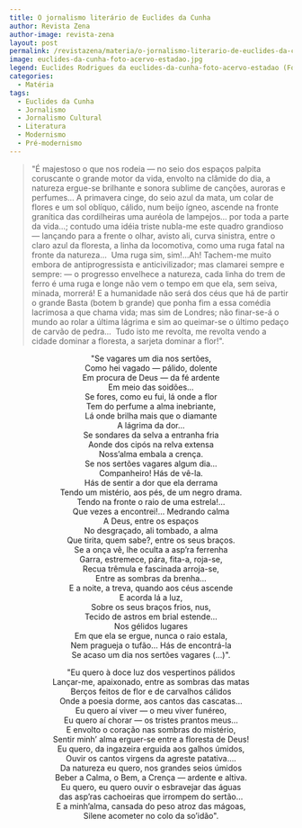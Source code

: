 ```yaml
---
title: O jornalismo literário de Euclides da Cunha
author: Revista Zena
author-image: revista-zena
layout: post
permalink: /revistazena/materia/o-jornalismo-literario-de-euclides-da-cunha/
image: euclides-da-cunha-foto-acervo-estadao.jpg
legend: Euclides Rodrigues da euclides-da-cunha-foto-acervo-estadao (Foto&#058; Acervo do Estadão)
categories:
  - Matéria
tags:
  - Euclides da Cunha
  - Jornalismo
  - Jornalismo Cultural
  - Literatura
  - Modernismo
  - Pré-modernismo
---
```

>"É majestoso o que nos rodeia — no seio dos espaços palpita coruscante o grande motor da vida, envolto na clâmide do dia, a natureza ergue-se brilhante e sonora sublime de canções, auroras e perfumes… A primavera cinge, do seio azul da mata, um colar de flores e um sol oblíquo, cálido, num beijo ígneo, ascende na fronte granítica das cordilheiras uma auréola de lampejos… por toda a parte da vida…; contudo uma idéia triste nubla-me este quadro grandioso — lançando para a frente o olhar, avisto ali, curva sinistra, entre o claro azul da floresta, a linha da locomotiva, como uma ruga fatal na fronte da natureza…  Uma ruga sim, sim!…Ah! Tachem-me muito embora de antiprogressista e anticivilizador; mas clamarei sempre e sempre: — o progresso envelhece a natureza, cada linha do trem de ferro é uma ruga e longe não vem o tempo em que ela, sem seiva, minada, morrerá! E a humanidade não será dos céus que há de partir o grande Basta (botem b grande) que ponha fim a essa comédia lacrimosa a que chama vida; mas sim de Londres; não finar-se-á o mundo ao rolar a última lágrima e sim ao queimar-se o último pedaço de carvão de pedra…  Tudo isto me revolta, me revolta vendo a cidade dominar a floresta, a sarjeta dominar a flor!".

<p style="text-align: center;">
  "Se vagares um dia nos sertões,<br /> Como hei vagado — pálido, dolente<br /> Em procura de Deus — da fé ardente<br /> Em meio das soidões…<br /> Se fores, como eu fui, lá onde a flor<br /> Tem do perfume a alma inebriante,<br /> Lá onde brilha mais que o diamante<br /> A lágrima da dor…<br /> Se sondares da selva a entranha fria<br /> Aonde dos cipós na relva extensa<br /> Noss’alma embala a crença.<br /> Se nos sertões vagares algum dia…<br /> Companheiro! Hás de vê-la.<br /> Hás de sentir a dor que ela derrama<br /> Tendo um mistério, aos pés, de um negro drama.<br /> Tendo na fronte o raio de uma estrela!…<br /> Que vezes a encontrei!… Medrando calma<br /> A Deus, entre os espaços<br /> No desgraçado, ali tombado, a alma<br /> Que tirita, quem sabe?, entre os seus braços.<br /> Se a onça vê, lhe oculta a asp’ra ferrenha<br /> Garra, estremece, pára, fita-a, roja-se,<br /> Recua trêmula e fascinada arroja-se,<br /> Entre as sombras da brenha…<br /> E a noite, a treva, quando aos céus ascende<br /> E acorda lá a luz,<br /> Sobre os seus braços frios, nus,<br /> Tecido de astros em brial estende…<br /> Nos gélidos lugares<br /> Em que ela se ergue, nunca o raio estala,<br /> Nem pragueja o tufão… Hás de encontrá-la<br /> Se acaso um dia nos sertões vagares (…)".
</p>

<p style="text-align: center;">
  "Eu quero à doce luz dos vespertinos pálidos<br /> Lançar-me, apaixonado, entre as sombras das matas<br /> Berços feitos de flor e de carvalhos cálidos<br /> Onde a poesia dorme, aos cantos das cascatas…<br /> Eu quero aí viver — o meu viver funéreo,<br /> Eu quero aí chorar — os tristes prantos meus…<br /> E envolto o coração nas sombras do mistério,<br /> Sentir minh’ alma erguer-se entre a floresta de Deus!<br /> Eu quero, da ingazeira erguida aos galhos úmidos,<br /> Ouvir os cantos virgens da agreste patativa….<br /> Da natureza eu quero, nos grandes seios úmidos<br /> Beber a Calma, o Bem, a Crença — ardente e altiva.<br /> Eu quero, eu quero ouvir o esbravejar das águas<br /> das asp’ras cachoeiras que irrompem do sertão…<br /> E a minh’alma, cansada do peso atroz das mágoas,<br /> Silene acometer no colo da so’idão".
</p>
